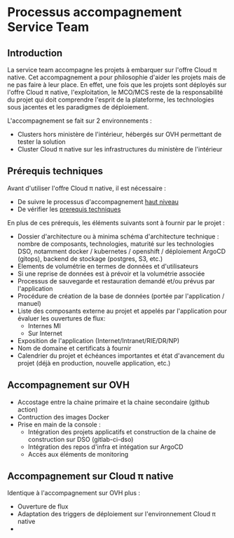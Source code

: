 # Processus accompagnement Service Team

## Introduction

La service team accompagne les projets à embarquer sur l'offre Cloud π native. Cet accompagnement a pour philosophie d'aider les projets mais de ne pas faire à leur place. En effet, une fois que les projets sont déployés sur l'offre Cloud π native, l'exploitation, le MCO/MCS reste de la responsabilité du projet qui doit comprendre l'esprit de la plateforme, les technologies sous jacentes et les paradigmes de déploiement.

L'accompagnement se fait sur 2 environnements :
 * Clusters hors ministère de l'intérieur, hébergés sur OVH permettant de tester la solution
 * Cluster Cloud π native sur les infrastructures du ministère de l'intérieur

## Prérequis techniques

Avant d'utiliser l'offre Cloud π native, il est nécessaire : 
 * De suivre le processus d'accompagnement [haut niveau](https://github.com/dnum-mi/dso-formation)
 * De vérifier les [prerequis techniques](./prerequisites-tech.md)

En plus de ces prérequis, les éléments suivants sont à fournir par le projet :
 * Dossier d'architecture ou à minima schéma d'architecture technique : nombre de composants, technologies, maturité sur les technologies DSO, notamment docker / kubernetes / openshift / déploiement ArgoCD (gitops), backend de stockage (postgres, S3, etc.)
 * Elements de volumétrie en termes de données et d'utilisateurs
 * Si une reprise de données est à prévoir et la volumétrie associée
 * Processus de sauvegarde et restauration demandé et/ou prévus par l'application
 * Procédure de création de la base de données (portée par l'application / manuel)
 * Liste des composants externe au projet et appelés par l'application pour évaluer les ouvertures de flux: 
   * Internes MI 
   * Sur Internet
 * Exposition de l'application (Internet/Intranet/RIE/DR/NP)
 * Nom de domaine et certificats à fournir
 * Calendrier du projet et échéances importantes et état d'avancement du projet (déjà en production, nouvelle application, etc.)


## Accompagnement sur OVH

 * Accostage entre la chaine primaire et la chaine secondaire (github action)
 * Contruction des images Docker
 * Prise en main de la console :
   * Intégration des projets applicatifs et construction de la chaine de construction sur DSO (gitlab-ci-dso)
   * Intégration des repos d'infra et intégation sur ArgoCD
   * Accès aux éléments de monitoring 



## Accompagnement sur Cloud π native

Identique à l'accompagnement sur OVH plus :
 * Ouverture de flux
 * Adaptation des triggers de déploiement sur l'environnement Cloud π native
 * 


